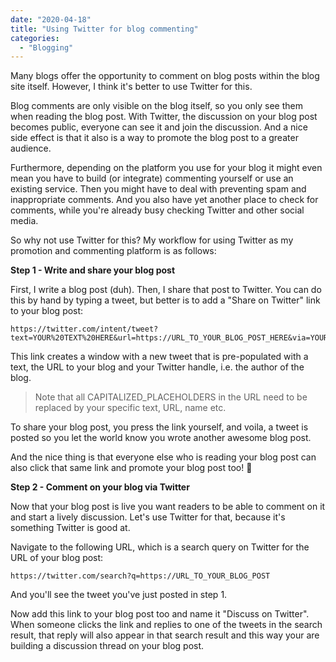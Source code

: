 ```yaml
---
date: "2020-04-18"
title: "Using Twitter for blog commenting"
categories:
  - "Blogging"
---
```


Many blogs offer the opportunity to comment on blog posts within the blog site itself. However, I think it's better to use Twitter for this.

Blog comments are only visible on the blog itself, so you only see them when reading the blog post. With Twitter, the discussion on your blog post becomes public, everyone can see it and join the discussion. And a nice side effect is that it also is a way to promote the blog post to a greater audience.

Furthermore, depending on the platform you use for your blog it might even mean you have to build (or integrate) commenting yourself or use an existing service. Then you might have to deal with preventing spam and inappropriate comments. And you also have yet another place to check for comments, while you're already busy checking Twitter and other social media.

So why not use Twitter for this? My workflow for using Twitter as my promotion and commenting platform is as follows:

**Step 1 - Write and share your blog post**

First, I write a blog post (duh). Then, I share that post to Twitter. You can do this by hand by typing a tweet, but better is to add a "Share on Twitter" link to your blog post:

```
https://twitter.com/intent/tweet?text=YOUR%20TEXT%20HERE&url=https://URL_TO_YOUR_BLOG_POST_HERE&via=YOUR_TWITTER_HANDLE
```

This link creates a window with a new tweet that is pre-populated with a text, the URL to your blog and your Twitter handle, i.e. the author of the blog.

> Note that all CAPITALIZED_PLACEHOLDERS in the URL need to be replaced by your specific text, URL, name etc.

To share your blog post, you press the link yourself, and voila, a tweet is posted so you let the world know you wrote another awesome blog post.

And the nice thing is that everyone else who is reading your blog post can also click that same link and promote your blog post too! 💯

**Step 2 - Comment on your blog via Twitter**

Now that your blog post is live you want readers to be able to comment on it and start a lively discussion. Let's use Twitter for that, because it's something Twitter is good at.

Navigate to the following URL, which is a search query on Twitter for the URL of your blog post:

```
https://twitter.com/search?q=https://URL_TO_YOUR_BLOG_POST
```

And you'll see the tweet you've just posted in step 1.

Now add this link to your blog post too and name it "Discuss on Twitter". When someone clicks the link and replies to one of the tweets in the search result, that reply will also appear in that search result and this way your are building a discussion thread on your blog post.


